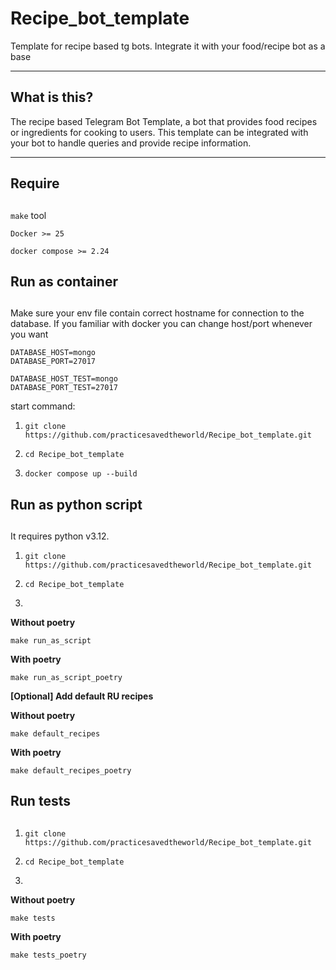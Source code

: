 # Recipe_bot_template
Template for recipe based tg bots. Integrate it with your food/recipe bot as a base


-------
## What is this?


The recipe based Telegram Bot Template, a bot that provides food recipes or ingredients for cooking to users.
This template can be integrated with your bot to handle queries and provide recipe information.


-------
## Require

##

`make` tool

`Docker >= 25 `

`docker compose >= 2.24`

##
## Run as container

##
Make sure your env file contain correct hostname for connection to the database.
If you familiar with docker you can change host/port whenever you want

```
DATABASE_HOST=mongo
DATABASE_PORT=27017

DATABASE_HOST_TEST=mongo
DATABASE_PORT_TEST=27017
```

start command:
1) ```
   git clone https://github.com/practicesavedtheworld/Recipe_bot_template.git
   ```
2) ```
   cd Recipe_bot_template
   ```
3) ```
   docker compose up --build
   ```


##

## Run as python script

##

It requires python v3.12.
1) ```
   git clone https://github.com/practicesavedtheworld/Recipe_bot_template.git
   ```
2) ```
   cd Recipe_bot_template
   ```
3)

<b>Without poetry</b>

```
make run_as_script
```

<b>With poetry</b>

```
make run_as_script_poetry
```

<b>[Optional] Add default RU recipes</b>

<b>Without poetry</b>

```
make default_recipes
```

<b>With poetry</b>

```
make default_recipes_poetry
```

##

## Run tests

##

1) ```
   git clone https://github.com/practicesavedtheworld/Recipe_bot_template.git
   ```
2) ```
   cd Recipe_bot_template
   ```
3)

<b>Without poetry</b>

```
make tests
```

<b>With poetry</b>

```
make tests_poetry
```




